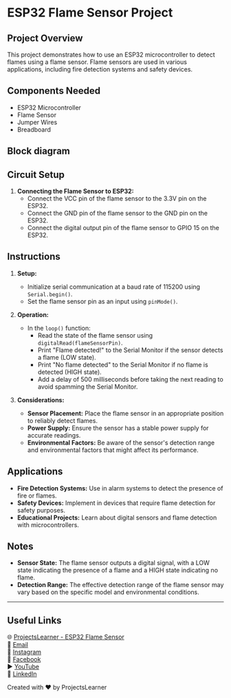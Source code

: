 # ESP32 Flame Sensor Project

## Project Overview
This project demonstrates how to use an ESP32 microcontroller to detect flames using a flame sensor. Flame sensors are used in various applications, including fire detection systems and safety devices.

## Components Needed
- ESP32 Microcontroller
- Flame Sensor
- Jumper Wires
- Breadboard

## Block diagram


## Circuit Setup
1. **Connecting the Flame Sensor to ESP32:**
   - Connect the VCC pin of the flame sensor to the 3.3V pin on the ESP32.
   - Connect the GND pin of the flame sensor to the GND pin on the ESP32.
   - Connect the digital output pin of the flame sensor to GPIO 15 on the ESP32.

## Instructions
1. **Setup:**
   - Initialize serial communication at a baud rate of 115200 using `Serial.begin()`.
   - Set the flame sensor pin as an input using `pinMode()`.

2. **Operation:**
   - In the `loop()` function:
     - Read the state of the flame sensor using `digitalRead(flameSensorPin)`.
     - Print "Flame detected!" to the Serial Monitor if the sensor detects a flame (LOW state).
     - Print "No flame detected" to the Serial Monitor if no flame is detected (HIGH state).
     - Add a delay of 500 milliseconds before taking the next reading to avoid spamming the Serial Monitor.

3. **Considerations:**
   - **Sensor Placement:** Place the flame sensor in an appropriate position to reliably detect flames.
   - **Power Supply:** Ensure the sensor has a stable power supply for accurate readings.
   - **Environmental Factors:** Be aware of the sensor's detection range and environmental factors that might affect its performance.

## Applications
- **Fire Detection Systems:** Use in alarm systems to detect the presence of fire or flames.
- **Safety Devices:** Implement in devices that require flame detection for safety purposes.
- **Educational Projects:** Learn about digital sensors and flame detection with microcontrollers.

## Notes
- **Sensor State:** The flame sensor outputs a digital signal, with a LOW state indicating the presence of a flame and a HIGH state indicating no flame.
- **Detection Range:** The effective detection range of the flame sensor may vary based on the specific model and environmental conditions.

---

## Useful Links
🌐 [ProjectsLearner - ESP32 Flame Sensor](https://projectslearner.com/learn/esp32-flame-sensor)  
📧 [Email](mailto:projectslearner@gmail.com)  
📸 [Instagram](https://www.instagram.com/projectslearner/)  
📘 [Facebook](https://www.facebook.com/projectslearner)  
▶️ [YouTube](https://www.youtube.com/@ProjectsLearner)  
📘 [LinkedIn](https://www.linkedin.com/in/projectslearner)

Created with ❤️ by ProjectsLearner
